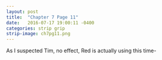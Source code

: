 ```yaml
---
layout: post
title:  "Chapter 7 Page 11"
date:   2016-07-17 19:00:11 -0400
categories: strip grip
strip-image: ch7pg11.png
---
```

As I suspected Tim, no effect, Red is actually using this time-
